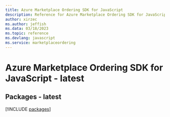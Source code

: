 ```yaml
---
title: Azure Marketplace Ordering SDK for JavaScript
description: Reference for Azure Marketplace Ordering SDK for JavaScript
author: xirzec
ms.author: jeffish
ms.data: 03/18/2023
ms.topic: reference
ms.devlang: javascript
ms.service: marketplaceordering
---
```

# Azure Marketplace Ordering SDK for JavaScript - latest
## Packages - latest
[!INCLUDE [packages](marketplace-ordering-index.md)]